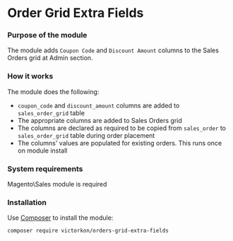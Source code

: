 # Order Grid Extra Fields



### Purpose of the module

The module adds `Coupon Code` and `Discount Amount` columns to the Sales Orders grid at Admin section.

### How it works

The module does the following:

- `coupon_code` and `discount_amount` columns are added to `sales_order_grid` table
- The appropriate columns are added to Sales Orders grid
- The columns are declared as required to be copied from `sales_order` to `sales_order_grid` table during order placement
- The columns' values are populated for existing orders. This runs once on module install



### System requirements

Magento\Sales module is required


### Installation

Use [Composer](https://getcomposer.org/) to install the module:


    composer require victorkon/orders-grid-extra-fields

